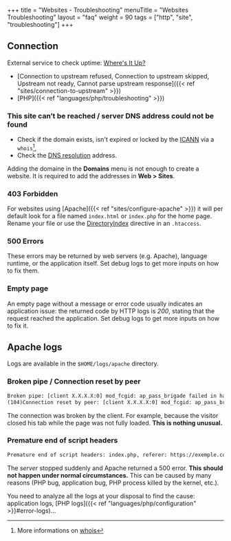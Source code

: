 +++
title = "Websites - Troubleshooting"
menuTitle = "Websites Troubleshooting"
layout = "faq"
weight = 90
tags = ["http", "site", "troubleshooting"]
+++

## Connection

External service to check uptime: [Where's It Up?](https://wheresitup.com/)

- [Connection to upstream refused, Connection to upstream skipped, Upstream not ready, Cannot parse upstream response]({{< ref "sites/connection-to-upstream" >}})
- [PHP]({{< ref "languages/php/troubleshooting" >}})

### This site can’t be reached / server DNS address could not be found

- Check if the domain exists, isn't expired or locked by the [ICANN](https://www.icann.org/fr) via a `whois`[^1],
- Check the [DNS resolution](https://www.dnswatch.info/) address.

Adding the domaine in the **Domains** menu is not enough to create a website. It is required to add the addresses in **Web > Sites**.

### 403 Forbidden

For websites using [Apache]({{< ref "sites/configure-apache" >}}) it will per default look for a file named `index.html` or `index.php` for the home page. Rename your file or use the [DirectoryIndex](https://httpd.apache.org/docs/2.4/en/mod/mod_dir.html#directoryindex) directive in an `.htaccess`.

### 500 Errors

These errors may be returned by web servers (e.g. Apache), language runtime, or the application itself. Set debug logs to get more inputs on how to fix them.

### Empty page

An empty page without a message or error code usually indicates an application issue: the returned code by HTTP logs is *200*, stating that the request reached the application. Set debug logs to get more inputs on how to fix it.

## Apache logs

Logs are available in the `$HOME/logs/apache` directory.

### Broken pipe / Connection reset by peer

```txt
Broken pipe: [client X.X.X.X:0] mod_fcgid: ap_pass_brigade failed in handle_request_ipc function
(104)Connection reset by peer: [client X.X.X.X:0] mod_fcgid: ap_pass_brigade failed in handle_request_ipc function
```

The connection was broken by the client. For example, because the visitor closed his tab while the page was not fully loaded. **This is nothing unusual.**

### Premature end of script headers

```txt
Premature end of script headers: index.php, referer: https://exemple.com
```

The *server* stopped suddenly and Apache returned a 500 error. **This should not happen under normal circumstances.** This can be caused by many reasons (PHP bug, application bug, PHP process killed by the kernel, etc.).

You need to analyze all the logs at your disposal to find the cause: application logs, [PHP logs]({{< ref "languages/php/configuration" >}}#error-logs)...

[^1]: More informations on [whois](https://en.wikipedia.org/wiki/Whois)

